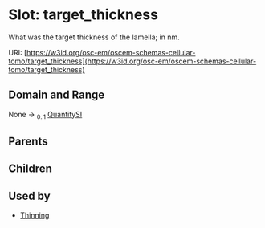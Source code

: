 
# Slot: target_thickness

What was the target thickness of the lamella; in nm.

URI: [https://w3id.org/osc-em/oscem-schemas-cellular-tomo/target_thickness](https://w3id.org/osc-em/oscem-schemas-cellular-tomo/target_thickness)


## Domain and Range

None &#8594;  <sub>0..1</sub> [QuantitySI](QuantitySI.md)

## Parents


## Children


## Used by

 * [Thinning](Thinning.md)
